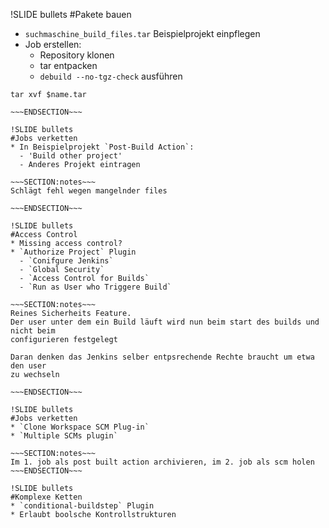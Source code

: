 !SLIDE bullets
#Pakete bauen
* `suchmaschine_build_files.tar` Beispielprojekt einpflegen
* Job erstellen:
  - Repository klonen
  - tar entpacken
  - `debuild --no-tgz-check` ausführen

~~~SECTION:notes~~~
tar xvf $name.tar

~~~ENDSECTION~~~

!SLIDE bullets
#Jobs verketten
* In Beispielprojekt `Post-Build Action`:
  - 'Build other project'
  - Anderes Projekt eintragen

~~~SECTION:notes~~~
Schlägt fehl wegen mangelnder files

~~~ENDSECTION~~~

!SLIDE bullets
#Access Control
* Missing access control?
* `Authorize Project` Plugin
  - `Conifgure Jenkins`
  - `Global Security`  
  - `Access Control for Builds`
  - `Run as User who Triggere Build`

~~~SECTION:notes~~~
Reines Sicherheits Feature.
Der user unter dem ein Build läuft wird nun beim start des builds und nicht beim
configurieren festgelegt

Daran denken das Jenkins selber entpsrechende Rechte braucht um etwa den user
zu wechseln

~~~ENDSECTION~~~

!SLIDE bullets
#Jobs verketten
* `Clone Workspace SCM Plug-in`
* `Multiple SCMs plugin`

~~~SECTION:notes~~~
Im 1. job als post built action archivieren, im 2. job als scm holen
~~~ENDSECTION~~~

!SLIDE bullets
#Komplexe Ketten
* `conditional-buildstep` Plugin
* Erlaubt boolsche Kontrollstrukturen

